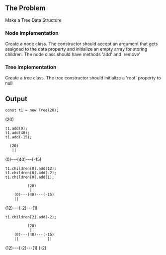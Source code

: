 ## The Problem
Make a Tree Data Structure
### Node Implementation
Create a node class. The constructor should accept an argument that gets assigned to the data property and initialize an empty array for storing children. The node class should have methods 'add' and 'remove'

### Tree Implementation
Create a tree class. The tree constructor should initialize a 'root' property to null

## Output
```
const t1 = new Tree(20);
```
(20)

```
t1.add(0);
t1.add(40);
t1.add(-15);
```
      (20)
       ||
(0)---(40)---(-15)

```
t1.children[0].add(12);
t1.children[0].add(-2);
t1.children[0].add(1);
```
              (20)
               ||
        (0)---(40)---(-15)
        ||           
(12)---(-2)---(1)

```
t1.children[2].add(-2);
```
              (20)
               ||
        (0)---(40)---(-15)
        ||             ||
(12)---(-2)---(1)     (-2)
